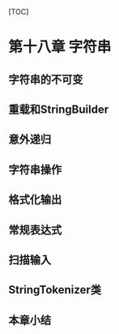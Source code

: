 [TOC]

<!--  -->
# 第十八章 字符串


<!-- Immutable Strings -->
## 字符串的不可变


<!-- Overloading + vs. StringBuilder -->
## 重载和StringBuilder


<!-- Unintended Recursion -->
## 意外递归


<!-- Operations on Strings -->
## 字符串操作


<!-- Formatting Output -->
## 格式化输出


<!-- Regular Expressions -->
## 常规表达式


<!-- Scanning Input -->
## 扫描输入


<!-- StringTokenizer -->
## StringTokenizer类


<!-- Summary -->
## 本章小结







<!-- 分页 -->

<div style="page-break-after: always;"></div>